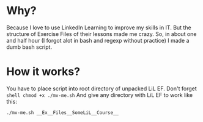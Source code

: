 # Why?

Because I love to use LinkedIn Learning to improve my skills in IT. 
But the structure of Exercise Files of their lessons made me crazy.
So, in about one and half hour (I forgot alot in bash and regexp without practice) I made a dumb bash script.
# How it works?

You have to place script into root directory of unpacked LiL EF.
Don't forget ```shell chmod +x ./mv-me.sh```
And give any directory with LiL EF  to work like this:
```shell
./mv-me.sh __Ex__Files__SomeLiL__Course__
```
